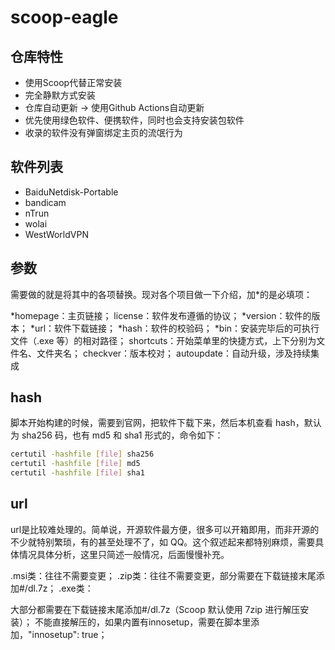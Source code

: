 # scoop-eagle

## 仓库特性

- 使用Scoop代替正常安装
- 完全静默方式安装
- 仓库自动更新 -> 使用Github Actions自动更新
- 优先使用绿色软件、便携软件，同时也会支持安装包软件
- 收录的软件没有弹窗绑定主页的流氓行为

## 软件列表

- BaiduNetdisk-Portable
- bandicam
- nTrun
- wolai
- WestWorldVPN



##  参数

需要做的就是将其中的各项替换。现对各个项目做一下介绍，加*的是必填项：

*homepage：主页链接；
license：软件发布遵循的协议；
*version：软件的版本；
*url：软件下载链接；
*hash：软件的校验码；
*bin：安装完毕后的可执行文件（.exe 等）的相对路径；
shortcuts：开始菜单里的快捷方式，上下分别为文件名、文件夹名；
checkver：版本校对；
autoupdate：自动升级，涉及持续集成

## hash

脚本开始构建的时候，需要到官网，把软件下载下来，然后本机查看 hash，默认为 sha256 码，也有 md5 和 sha1 形式的，命令如下：

```bash
certutil -hashfile [file] sha256
certutil -hashfile [file] md5
certutil -hashfile [file] sha1
```

## url

url是比较难处理的。简单说，开源软件最方便，很多可以开箱即用，而非开源的不少就特别繁琐，有的甚至处理不了，如 QQ。这个叙述起来都特别麻烦，需要具体情况具体分析，这里只简述一般情况，后面慢慢补充。

.msi类：往往不需要变更；
.zip类：往往不需要变更，部分需要在下载链接末尾添加#/dl.7z；
.exe类：

大部分都需要在下载链接末尾添加#/dl.7z（Scoop 默认使用 7zip 进行解压安装）；
不能直接解压的，如果内置有innosetup，需要在脚本里添加，"innosetup": true；
